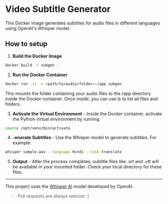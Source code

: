 # Video Subtitle Generator
This Docker image generates subtitles for audio files in different languages using OpenAI's Whisper model.

## How to setup

1. **Build the Docker Image**
```bash
docker build -t subgen .
```
2. **Run the Docker Container**
```bash
docker run -it -v <path/to/audio/folder>:/app subgen
```
This mounts the folder containing your audio files to the /app directory inside the Docker container. Once inside, you can use ls to list all files and folders.

3. **Activate the Virtual Environment** - Inside the Docker container, activate the Python virtual environment by running
```bash
source /opt/venv/bin/activate
```

4. **-enerate Subtitles** - Use the Whisper model to generate subtitles. For example:
```bash
whisper sample.wav --language Hindi --task translate
```
5. **Output** - After the process completes, subtitle files like .srt and .vtt will be available in your mounted folder. Check your local directory for these files.

---
This project uses the [Whisper AI](https://github.com/openai/whisper) model developed by OpenAI. 

> Pull requests are always welcom :)

